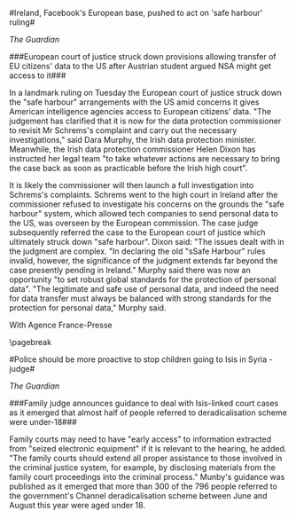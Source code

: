 #Ireland, Facebook's European base, pushed to act on 'safe harbour' ruling#

*The Guardian*

###European court of justice struck down provisions allowing transfer of EU citizens' data to the US after Austrian student argued NSA might get access to it###

In a landmark ruling on Tuesday the European court of justice struck down the "safe harbour" arrangements with the US amid concerns it gives American intelligence agencies access to European citizens' data.
"The judgement has clarified that it is now for the data protection commissioner to revisit Mr Schrems's complaint and carry out the necessary investigations," said Dara Murphy, the Irish data protection minister.
Meanwhile, the Irish data protection commissioner Helen Dixon has instructed her legal team "to take whatever actions are necessary to bring the case back as soon as practicable before the Irish high court".

It is likely the commissioner will then launch a full investigation into Schrems's complaints.
Schrems went to the high court in Ireland after the commissioner refused to investigate his concerns on the grounds the "safe harbour" system, which allowed tech companies to send personal data to the US, was overseen by the European commission.
The case judge subsequently referred the case to the European court of justice which ultimately struck down "safe harbour".
Dixon said: "The issues dealt with in the judgment are complex.
"In declaring the old "sSafe Harbour" rules invalid, however, the significance of the judgment extends far beyond the case presently pending in Ireland."
Murphy said there was now an opportunity "to set robust global standards for the protection of personal data".
"The legitimate and safe use of personal data, and indeed the need for data transfer must always be balanced with strong standards for the protection for personal data," Murphy said.

With Agence France-Presse

\pagebreak

#Police should be more proactive to stop children going to Isis in Syria - judge#

*The Guardian*

###Family judge announces guidance to deal with Isis-linked court cases as it emerged that almost half of people referred to deradicalisation scheme were under-18###

Family courts may need to have "early access" to information extracted from "seized electronic equipment" if it is relevant to the hearing, he added. 
"The family courts should extend all proper assistance to those involved in the criminal justice system, for example, by disclosing materials from the family court proceedings into the criminal process."
Munby's guidance was published as it emerged that more than 300 of the 796 people referred to the government's Channel deradicalisation scheme between June and August this year were aged under 18.
